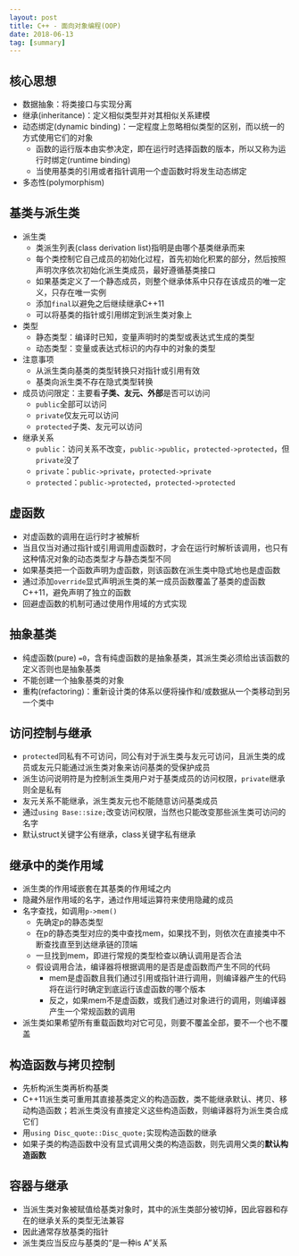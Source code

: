 ```yaml
---
layout: post
title: C++ - 面向对象编程(OOP)
date: 2018-06-13
tag: [summary]
---
```

## 核心思想
* 数据抽象：将类接口与实现分离
* 继承(inheritance)：定义相似类型并对其相似关系建模
* 动态绑定(dynamic binding)：一定程度上忽略相似类型的区别，而以统一的方式使用它们的对象
	* 函数的运行版本由实参决定，即在运行时选择函数的版本，所以又称为运行时绑定(runtime binding)
	* 当使用基类的引用或者指针调用一个虚函数时将发生动态绑定
* 多态性(polymorphism)
## 基类与派生类
* 派生类
	* 类派生列表(class derivation list)指明是由哪个基类继承而来
	* 每个类控制它自己成员的初始化过程，首先初始化积累的部分，然后按照声明次序依次初始化派生类成员，最好遵循基类接口
	* 如果基类定义了一个静态成员，则整个继承体系中只存在该成员的唯一定义，只存在唯一实例
	* 添加`final`以避免之后继续继承C++11
	* 可以将基类的指针或引用绑定到派生类对象上
* 类型
	* 静态类型：编译时已知，变量声明时的类型或表达式生成的类型
	* 动态类型：变量或表达式标识的内存中的对象的类型
* 注意事项
	* 从派生类向基类的类型转换只对指针或引用有效
	* 基类向派生类不存在隐式类型转换
* 成员访问限定：主要看**子类、友元、外部**是否可以访问
	* `public`全部可以访问
	* `private`仅友元可以访问
	* `protected`子类、友元可以访问
* 继承关系
	* `public`：访问关系不改变，`public->public`，`protected->protected`，但`private`没了
	* `private`：`public->private`，`protected->private`
	* `protected`：`public->protected`，`protected->protected`
## 虚函数
* 对虚函数的调用在运行时才被解析
* 当且仅当对通过指针或引用调用虚函数时，才会在运行时解析该调用，也只有这种情况对象的动态类型才与静态类型不同
* 如果基类把一个函数声明为虚函数，则该函数在派生类中隐式地也是虚函数
* 通过添加`override`显式声明派生类的某一成员函数覆盖了基类的虚函数C++11，避免声明了独立的函数
* 回避虚函数的机制可通过使用作用域的方式实现
## 抽象基类
* 纯虚函数(pure) `=0`，含有纯虚函数的是抽象基类，其派生类必须给出该函数的定义否则也是抽象基类
* 不能创建一个抽象基类的对象
* 重构(refactoring)：重新设计类的体系以便将操作和/或数据从一个类移动到另一个类中
## 访问控制与继承
* `protected`同私有不可访问，同公有对于派生类与友元可访问，且派生类的成员或友元只能通过派生类对象来访问基类的受保护成员
* 派生访问说明符是为控制派生类用户对于基类成员的访问权限，`private`继承则全是私有
* 友元关系不能继承，派生类友元也不能随意访问基类成员
* 通过`using Base::size;`改变访问权限，当然也只能改变那些派生类可访问的名字
* 默认struct关键字公有继承，class关键字私有继承
## 继承中的类作用域
* 派生类的作用域嵌套在其基类的作用域之内
* 隐藏外层作用域的名字，通过作用域运算符来使用隐藏的成员
* 名字查找，如调用`p->mem()`
	* 先确定p的静态类型
	* 在p的静态类型对应的类中查找mem，如果找不到，则依次在直接类中不断查找直至到达继承链的顶端
	* 一旦找到mem，即进行常规的类型检查以确认调用是否合法
	* 假设调用合法，编译器将根据调用的是否是虚函数而产生不同的代码
		* mem是虚函数且我们通过引用或指针进行调用，则编译器产生的代码将在运行时确定到底运行该虚函数的哪个版本
		* 反之，如果mem不是虚函数，或我们通过对象进行的调用，则编译器产生一个常规函数的调用
* 派生类如果希望所有重载函数均对它可见，则要不覆盖全部，要不一个也不覆盖
## 构造函数与拷贝控制
* 先析构派生类再析构基类
* C++11派生类可重用其直接基类定义的构造函数，类不能继承默认、拷贝、移动构造函数；若派生类没有直接定义这些构造函数，则编译器将为派生类合成它们
* 用`using Disc_quote::Disc_quote;`实现构造函数的继承
* 如果子类的构造函数中没有显式调用父类的构造函数，则先调用父类的**默认构造函数**
## 容器与继承
* 当派生类对象被赋值给基类对象时，其中的派生类部分被切掉，因此容器和存在的继承关系的类型无法兼容
* 因此通常存放基类的指针
* 派生类应当反应与基类的“是一种is A”关系